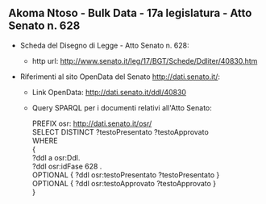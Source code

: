 ## Akoma Ntoso - Bulk Data - 17a legislatura - Atto Senato n. 628 ##

* Scheda del Disegno di Legge - Atto Senato n. 628:
	* http url: http://www.senato.it/leg/17/BGT/Schede/Ddliter/40830.htm

* Riferimenti al sito OpenData del Senato http://dati.senato.it/:
	* Link OpenData: http://dati.senato.it/ddl/40830
	* Query SPARQL per i documenti relativi all'Atto Senato:

        PREFIX osr: <http://dati.senato.it/osr/>  
		SELECT DISTINCT ?testoPresentato ?testoApprovato  
		WHERE  
		{  
		    ?ddl a osr:Ddl.  
		    ?ddl osr:idFase 628 .  
		    OPTIONAL { ?ddl osr:testoPresentato ?testoPresentato }  
		    OPTIONAL { ?ddl osr:testoApprovato ?testoApprovato }  
		}
		